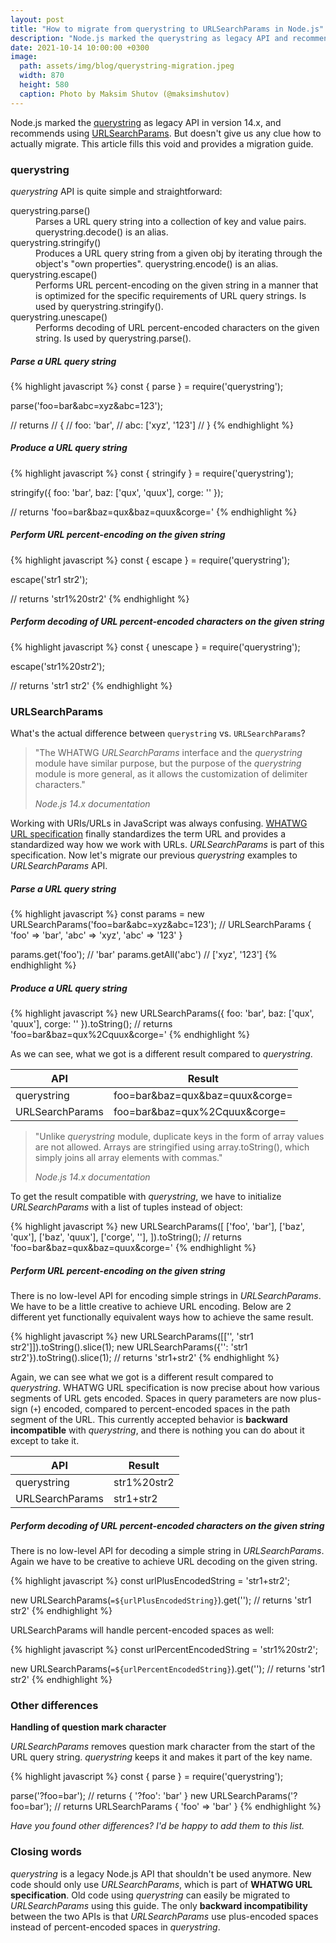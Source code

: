 ```yaml
---
layout: post
title: "How to migrate from querystring to URLSearchParams in Node.js"
description: "Node.js marked the querystring as legacy API and recommends using URLSearchParams. But doesn't give us any clue how to actually migrate. This article fills this void and provides a migration guide."
date: 2021-10-14 10:00:00 +0300
image:
  path: assets/img/blog/querystring-migration.jpeg
  width: 870
  height: 580
  caption: Photo by Maksim Shutov (@maksimshutov)
---
```


<p class="lead">
  Node.js marked the <a href="https://nodejs.org/docs/latest-v16.x/api/querystring.html">querystring</a> as legacy API in version 14.x, 
  and recommends using <a href="https://nodejs.org/docs/latest-v16.x/api/url.html#url_class_urlsearchparams">URLSearchParams</a>. 
  But doesn't give us any clue how to actually migrate. This article fills this void and provides a migration guide.
</p>

### querystring

*querystring* API is quite simple and straightforward:

<dl class="row">
  <dt class="col-sm-3">querystring.parse()</dt>
  <dd class="col-sm-9">Parses a URL query string into a collection of key and value pairs. <span class="text-muted">querystring.decode()</span> is an alias.</dd>

  <dt class="col-sm-3">querystring.stringify()</dt>
  <dd class="col-sm-9">Produces a URL query string from a given obj by iterating through the object's "own properties". <span class="text-muted">querystring.encode()</span> is an alias.</dd>

  <dt class="col-sm-3">querystring.escape()</dt>
  <dd class="col-sm-9">Performs URL percent-encoding on the given string in a manner that is optimized for the specific requirements of URL query strings. Is used by <span class="text-muted">querystring.stringify()</span>.</dd>

  <dt class="col-sm-3">querystring.unescape()</dt>
  <dd class="col-sm-9">Performs decoding of URL percent-encoded characters on the given string. Is used by <span class="text-muted">querystring.parse().</span></dd>
</dl>

##### Parse a URL query string

{% highlight javascript %}
const { parse } = require('querystring');

parse('foo=bar&abc=xyz&abc=123');

// returns
// { 
//   foo: 'bar',
//   abc: ['xyz', '123']
// }
{% endhighlight %}

##### Produce a URL query string

{% highlight javascript %}
const { stringify } = require('querystring');

stringify({ foo: 'bar', baz: ['qux', 'quux'], corge: '' });

// returns 'foo=bar&baz=qux&baz=quux&corge='
{% endhighlight %}

##### Perform URL percent-encoding on the given string

{% highlight javascript %}
const { escape } = require('querystring');

escape('str1 str2');

// returns 'str1%20str2'
{% endhighlight %}

##### Perform decoding of URL percent-encoded characters on the given string

{% highlight javascript %}
const { unescape } = require('querystring');

escape('str1%20str2');

// returns 'str1 str2'
{% endhighlight %}

### URLSearchParams

What's the actual difference between `querystring` vs. `URLSearchParams`?

<blockquote class="blockquote">
  <p>"The WHATWG <em>URLSearchParams</em> interface and the <em>querystring</em> module have similar purpose, but the purpose of the <em>querystring</em> module is more general, as it allows the customization of delimiter characters."</p>
  <footer class="blockquote-footer"><cite title="Node.js 14.x documentation">Node.js 14.x documentation</cite></footer>
</blockquote>

Working with URIs/URLs in JavaScript was always confusing. [WHATWG URL specification](https://url.spec.whatwg.org/) finally
standardizes the term URL and provides a standardized way how we work with URLs. *URLSearchParams* is part of this specification.
Now let's migrate our previous *querystring* examples to *URLSearchParams* API.

##### Parse a URL query string

{% highlight javascript %}
const params = new URLSearchParams('foo=bar&abc=xyz&abc=123');
// URLSearchParams { 'foo' => 'bar', 'abc' => 'xyz', 'abc' => '123' }

params.get('foo'); // 'bar'
params.getAll('abc') // ['xyz', '123']
{% endhighlight %}

##### Produce a URL query string

{% highlight javascript %}
new URLSearchParams({ foo: 'bar', baz: ['qux', 'quux'], corge: '' }).toString();
// returns 'foo=bar&baz=qux%2Cquux&corge='
{% endhighlight %}

As we can see, what we got is a different result compared to *querystring*.

<div class="table-responsive">
  <table class="table">
    <thead>
      <tr>
        <th scope="col">API</th>
        <th scope="col">Result</th>
      </tr>
    </thead>
    <tbody>
      <tr>
        <td>querystring</td>
        <td>foo=bar&baz=qux&baz=quux&corge=</td>
      </tr>
      <tr>
        <td>URLSearchParams</td>
        <td>foo=bar&baz=qux%2Cquux&corge=</td>
      </tr>
    </tbody>
  </table>
</div>

<blockquote class="blockquote">
  <p>"Unlike <em>querystring</em> module, duplicate keys in the form of array values are not allowed. Arrays are stringified using array.toString(), which simply joins all array elements with commas."</p>
  <footer class="blockquote-footer"><cite title="Node.js 14.x documentation">Node.js 14.x documentation</cite></footer>
</blockquote>

To get the result compatible with *querystring*, we have to initialize *URLSearchParams* with a list of tuples 
instead of object:

{% highlight javascript %}
new URLSearchParams([
  ['foo', 'bar'],
  ['baz', 'qux'],
  ['baz', 'quux'],
  ['corge', ''],
]).toString();
// returns 'foo=bar&baz=qux&baz=quux&corge='
{% endhighlight %}


##### Perform URL percent-encoding on the given string

There is no low-level API for encoding simple strings in *URLSearchParams*.
We have to be a little creative to achieve URL encoding. Below
are 2 different yet functionally equivalent ways how to achieve the same result.

{% highlight javascript %}
new URLSearchParams([['', 'str1 str2']]).toString().slice(1);
new URLSearchParams({'': 'str1 str2'}).toString().slice(1);
// returns 'str1+str2'
{% endhighlight %}

Again, we can see what we got is a different result compared to *querystring*. WHATWG URL specification
is now precise about how various segments of URL gets encoded. Spaces in query parameters are now plus-sign (`+`) encoded, 
compared to percent-encoded spaces in the path segment of the URL. This currently accepted behavior is **backward incompatible** with *querystring*,
and there is nothing you can do about it except to take it.

<table class="table">
  <thead>
    <tr>
      <th scope="col">API</th>
      <th scope="col">Result</th>
    </tr>
  </thead>
  <tbody>
    <tr>
      <td>querystring</td>
      <td>str1%20str2</td>
    </tr>
    <tr>
      <td>URLSearchParams</td>
      <td>str1+str2</td>
    </tr>
  </tbody>
</table>

##### Perform decoding of URL percent-encoded characters on the given string

There is no low-level API for decoding a simple string in *URLSearchParams*.
Again we have to be creative to achieve URL decoding on the given string. 

{% highlight javascript %}
const urlPlusEncodedString = 'str1+str2';

new URLSearchParams(`=${urlPlusEncodedString}`).get('');
// returns 'str1 str2'
{% endhighlight %}

URLSearchParams will handle percent-encoded spaces as well:

{% highlight javascript %}
const urlPercentEncodedString = 'str1%20str2';

new URLSearchParams(`=${urlPercentEncodedString}`).get('');
// returns 'str1 str2'
{% endhighlight %}

### Other differences

**Handling of question mark character**

*URLSearchParams* removes question mark character from the start of the URL query string. *querystring*
keeps it and makes it part of the key name.

{% highlight javascript %}
const { parse } = require('querystring');

parse('?foo=bar'); // returns { '?foo': 'bar' }
new URLSearchParams('?foo=bar'); // returns URLSearchParams { 'foo' => 'bar' }
{% endhighlight %}

*Have you found other differences? I'd be happy to add them to this list.*

### Closing words

*querystring* is a legacy Node.js API that shouldn't be used anymore. New code should only
use *URLSearchParams*, which is part of **WHATWG URL specification**. Old code using *querystring*
can easily be migrated to *URLSearchParams* using this guide. The only **backward incompatibility**
between the two APIs is that *URLSearchParams* use plus-encoded spaces instead of percent-encoded
spaces in *querystring*.